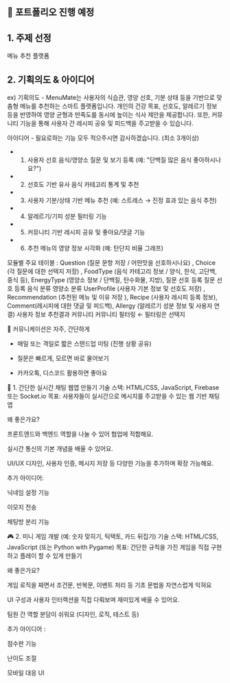 ## 📂 포트폴리오 진행 예정

## 1. 주제 선정
메뉴 추천 플랫폼

## 2. 기획의도 & 아이디어

ex)
기획의도 - MenuMate는 사용자의 식습관, 영양 선호, 기분 상태 등을 기반으로 맞춤형 메뉴를 추천하는 스마트 플랫폼입니다.
 개인의 건강 목표, 선호도, 알레르기 정보 등을 반영하여 영양 균형과 만족도를 동시에 높이는 식사 제안을 제공합니다.
 또한, 커뮤니티 기능을 통해 사용자 간 레시피 공유 및 피드백을 주고받을 수 있습니다.

아이디어 - 필요로하는 기능 모두 적으주시면 감사하겠습니다. (최소 3개이상)
- 1. 사용자 선호 음식/영양소 질문 및 보기 등록 (예: "단백질 많은 음식 좋아하시나요?")
- 2. 선호도 기반 유사 음식 카테고리 통계 및 추천
- 3. 사용자 기분/상태 기반 메뉴 추천 (예: 스트레스 → 진정 효과 있는 음식 추천)
- 4. 알레르기/기피 성분 필터링 기능
- 5. 커뮤니티 기반 레시피 공유 및 좋아요/댓글 기능
- 6. 추천 메뉴의 영양 정보 시각화 (예: 탄단지 비율 그래프)

모듈별 주요 테이블 : Question (질문 문항 저장 / 어떤맛을 선호하시나요) , Choice (각 질문에 대한 선택지 저장) , FoodType (음식 카테고리 정보 / 양식, 한식, 고단백, 중식 등), EnergyType (영양소 정보 / 단백질, 탄수화물, 지방),
                      질문 선호 등록                                    질문 선호 등록                            음식 분류                                                영양소 분류
                    UserProfile (사용자 기본 정보 및 선호도 저장) , Recommendation (추천된 메뉴 및 이유 저장 ), Recipe (사용자 레시피 등록 정보), Comment(레시피에 대한 댓글 및 피드백), Allergy (알레르기 성분 정보 및 사용자 연결)
                    사용자 정보                                        추천결과                                커뮤니티                          커뮤니티                                필터링 ← 필터링은 선택지





































💬  커뮤니케이션은 자주, 간단하게

- 매일 또는 격일로 짧은 스탠드업 미팅 (진행 상황 공유)

- 질문은 빠르게, 모르면 바로 물어보기

- 카카오톡, 디스코드 활용하면 좋아요


💬 1. 간단한 실시간 채팅 웹앱 만들기
기술 스택: HTML/CSS, JavaScript, Firebase 또는 Socket.io 목표: 사용자들이 실시간으로 메시지를 주고받을 수 있는 웹 기반 채팅 앱

왜 좋은가요?

프론트엔드와 백엔드 역할을 나눌 수 있어 협업에 적합해요.

실시간 통신의 기본 개념을 배울 수 있어요.

UI/UX 디자인, 사용자 인증, 메시지 저장 등 다양한 기능을 추가하며 확장 가능해요.

추가 아이디어:

닉네임 설정 기능

이모지 전송

채팅방 분리 기능

🎮 2. 미니 게임 개발 (예: 숫자 맞히기, 틱택토, 카드 뒤집기)
기술 스택: HTML/CSS, JavaScript (또는 Python with Pygame) 목표: 간단한 규칙을 가진 게임을 직접 구현하고 플레이 할 수 있게 만들기

왜 좋은가요?

게임 로직을 짜면서 조건문, 반복문, 이벤트 처리 등 기초 문법을 자연스럽게 익혀요

UI 구성과 사용자 인터랙션을 직접 다뤄보며 재미있게 배울 수 있어요.

팀원 간 역할 분담이 쉬워요 (디자인, 로직, 테스트 등)

추가 아이디어 : 

점수판 기능

난이도 조절

모바일 대응 UI
